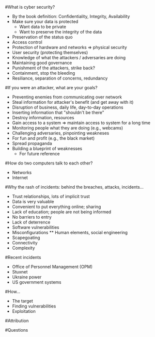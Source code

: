 #What is cyber security?
* By the book definition: Confidentiality, Integrity, Availability
* Make sure your data is protected
  * Want data to be private
  * Want to preserve the integrity of the data
* Preservation of the status quo
* Access control
* Protection of hardware and networks => physical security
* User security (protecting themselves)
* Knowledge of what the attackers / adversaries are doing
* Maintaining good governance
* Punishment of the attackers, strike back?
* Containment, stop the bleeding
* Resiliance, separation of concerns, redundancy

#If you were an attacker, what are your goals?
* Preventing enemies from communicating over network
* Steal information for attacker's benefit (and get away with it)
* Disruption of business, daily life, day-to-day operations
* Inserting information that "shouldn't be there"
* Destroy information, resources
* Gain access to a system => maintain access to system for a long time
* Monitoring people what they are doing (e.g., webcams)
* Challenging adversaries, pinpointing weakneses
* For fun and profit (e.g., the black market)
* Spread propaganda
* Building a blueprint of weaknesses
  - For future reference

#How do two computers talk to each other?
* Networks
* Internet

#Why the rash of incidents: behind the breaches, attacks, incidents...
* Trust relationships, lots of implicit trust
* Data is very valuable
* Convenient to put everything online; sharing
* Lack of education; people are not being informed
* No barriers to entry
* Lack of deterrence
* Software vulnerabilities
* Misconfigurations
** Human elements, social engineering
* Scapegoating
* Connectivity
* Complexity

#Recent incidents
* Office of Personnel Management (OPM)
* Stuxnet
* Ukraine power
* US government systems

#How...
* The target
* Finding vulnerabilities
* Exploitation

#Attribution

#Questions